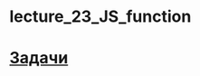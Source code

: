 # lecture_23_JS_function

#  [Задачи ](https://github.com/schoolteacherMP/lecture_23_JS/blob/main/tasks.md)  

